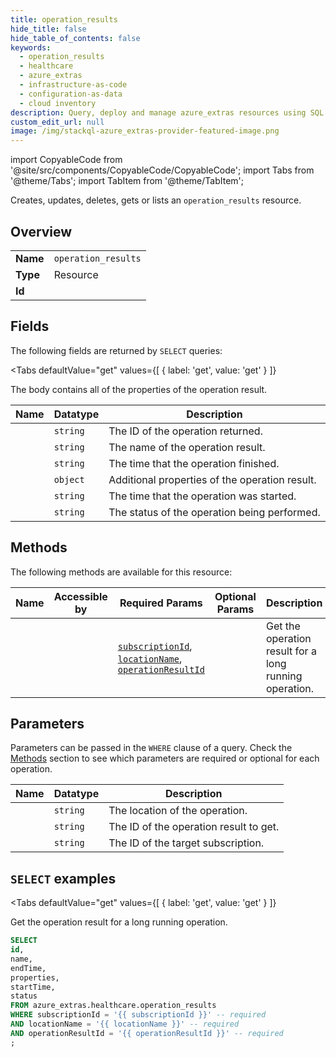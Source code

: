 ```yaml
--- 
title: operation_results
hide_title: false
hide_table_of_contents: false
keywords:
  - operation_results
  - healthcare
  - azure_extras
  - infrastructure-as-code
  - configuration-as-data
  - cloud inventory
description: Query, deploy and manage azure_extras resources using SQL
custom_edit_url: null
image: /img/stackql-azure_extras-provider-featured-image.png
---
```


import CopyableCode from '@site/src/components/CopyableCode/CopyableCode';
import Tabs from '@theme/Tabs';
import TabItem from '@theme/TabItem';

Creates, updates, deletes, gets or lists an <code>operation_results</code> resource.

## Overview
<table><tbody>
<tr><td><b>Name</b></td><td><code>operation_results</code></td></tr>
<tr><td><b>Type</b></td><td>Resource</td></tr>
<tr><td><b>Id</b></td><td><CopyableCode code="azure_extras.healthcare.operation_results" /></td></tr>
</tbody></table>

## Fields

The following fields are returned by `SELECT` queries:

<Tabs
    defaultValue="get"
    values={[
        { label: 'get', value: 'get' }
    ]}
>
<TabItem value="get">

The body contains all of the properties of the operation result.

<table>
<thead>
    <tr>
    <th>Name</th>
    <th>Datatype</th>
    <th>Description</th>
    </tr>
</thead>
<tbody>
<tr>
    <td><CopyableCode code="id" /></td>
    <td><code>string</code></td>
    <td>The ID of the operation returned.</td>
</tr>
<tr>
    <td><CopyableCode code="name" /></td>
    <td><code>string</code></td>
    <td>The name of the operation result.</td>
</tr>
<tr>
    <td><CopyableCode code="endTime" /></td>
    <td><code>string</code></td>
    <td>The time that the operation finished.</td>
</tr>
<tr>
    <td><CopyableCode code="properties" /></td>
    <td><code>object</code></td>
    <td>Additional properties of the operation result.</td>
</tr>
<tr>
    <td><CopyableCode code="startTime" /></td>
    <td><code>string</code></td>
    <td>The time that the operation was started.</td>
</tr>
<tr>
    <td><CopyableCode code="status" /></td>
    <td><code>string</code></td>
    <td>The status of the operation being performed.</td>
</tr>
</tbody>
</table>
</TabItem>
</Tabs>

## Methods

The following methods are available for this resource:

<table>
<thead>
    <tr>
    <th>Name</th>
    <th>Accessible by</th>
    <th>Required Params</th>
    <th>Optional Params</th>
    <th>Description</th>
    </tr>
</thead>
<tbody>
<tr>
    <td><a href="#get"><CopyableCode code="get" /></a></td>
    <td><CopyableCode code="select" /></td>
    <td><a href="#parameter-subscriptionId"><code>subscriptionId</code></a>, <a href="#parameter-locationName"><code>locationName</code></a>, <a href="#parameter-operationResultId"><code>operationResultId</code></a></td>
    <td></td>
    <td>Get the operation result for a long running operation.</td>
</tr>
</tbody>
</table>

## Parameters

Parameters can be passed in the `WHERE` clause of a query. Check the [Methods](#methods) section to see which parameters are required or optional for each operation.

<table>
<thead>
    <tr>
    <th>Name</th>
    <th>Datatype</th>
    <th>Description</th>
    </tr>
</thead>
<tbody>
<tr id="parameter-locationName">
    <td><CopyableCode code="locationName" /></td>
    <td><code>string</code></td>
    <td>The location of the operation.</td>
</tr>
<tr id="parameter-operationResultId">
    <td><CopyableCode code="operationResultId" /></td>
    <td><code>string</code></td>
    <td>The ID of the operation result to get.</td>
</tr>
<tr id="parameter-subscriptionId">
    <td><CopyableCode code="subscriptionId" /></td>
    <td><code>string</code></td>
    <td>The ID of the target subscription.</td>
</tr>
</tbody>
</table>

## `SELECT` examples

<Tabs
    defaultValue="get"
    values={[
        { label: 'get', value: 'get' }
    ]}
>
<TabItem value="get">

Get the operation result for a long running operation.

```sql
SELECT
id,
name,
endTime,
properties,
startTime,
status
FROM azure_extras.healthcare.operation_results
WHERE subscriptionId = '{{ subscriptionId }}' -- required
AND locationName = '{{ locationName }}' -- required
AND operationResultId = '{{ operationResultId }}' -- required
;
```
</TabItem>
</Tabs>
